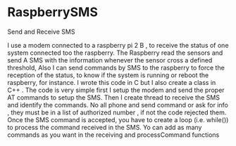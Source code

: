 # RaspberrySMS
Send and Receive SMS 

I use a modem connected to a raspberry pi 2 B , to receive the status of one system connected too the raspberry. The Raspberry read the sensors and send A SMS with the information whenever the sensor cross a defined threshold, Also I can send commands by SMS to the raspberry to force the reception of the status, to know if the system is running or reboot the raspberry, for instance.
I wrote this code in C but I also create a class in C++ .
The code is very simple  first I setup the modem and send the proper AT commands to setup the SMS.
Then I create thread to receive the SMS and identify the commands. No all phone and send command or ask for info , they must be in a list of authorized number , if not the code rejected them.
Once the SMS command is accepted, you have to create a loop (i.e. while()) to process the command received in the SMS. Yo can add as many commands as you want in the receiving and processCommand functions
